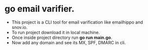 
# go email varifier.

* This project is a CLI tool for email varification like emailhippo and snov.io. 
* To run project download it in local machine. 
* Once inside project directory run __go run main.go__.
* Now add any domain and see its MX, SPF, DMARC in cli.

